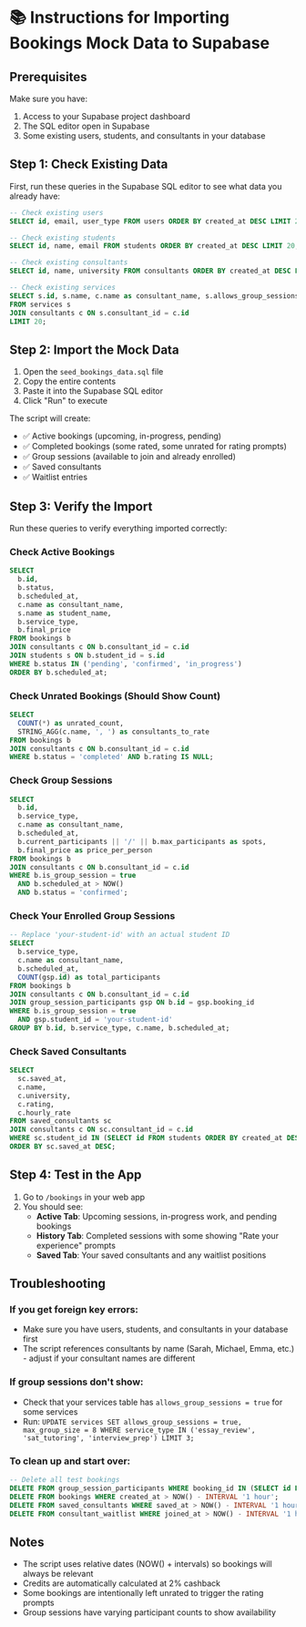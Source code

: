 # 📚 Instructions for Importing Bookings Mock Data to Supabase

## Prerequisites
Make sure you have:
1. Access to your Supabase project dashboard
2. The SQL editor open in Supabase
3. Some existing users, students, and consultants in your database

## Step 1: Check Existing Data
First, run these queries in the Supabase SQL editor to see what data you already have:

```sql
-- Check existing users
SELECT id, email, user_type FROM users ORDER BY created_at DESC LIMIT 20;

-- Check existing students  
SELECT id, name, email FROM students ORDER BY created_at DESC LIMIT 20;

-- Check existing consultants
SELECT id, name, university FROM consultants ORDER BY created_at DESC LIMIT 15;

-- Check existing services
SELECT s.id, s.name, c.name as consultant_name, s.allows_group_sessions 
FROM services s 
JOIN consultants c ON s.consultant_id = c.id 
LIMIT 20;
```

## Step 2: Import the Mock Data
1. Open the `seed_bookings_data.sql` file
2. Copy the entire contents
3. Paste it into the Supabase SQL editor
4. Click "Run" to execute

The script will create:
- ✅ Active bookings (upcoming, in-progress, pending)
- ✅ Completed bookings (some rated, some unrated for rating prompts)
- ✅ Group sessions (available to join and already enrolled)
- ✅ Saved consultants
- ✅ Waitlist entries

## Step 3: Verify the Import
Run these queries to verify everything imported correctly:

### Check Active Bookings
```sql
SELECT 
  b.id,
  b.status,
  b.scheduled_at,
  c.name as consultant_name,
  s.name as student_name,
  b.service_type,
  b.final_price
FROM bookings b
JOIN consultants c ON b.consultant_id = c.id
JOIN students s ON b.student_id = s.id
WHERE b.status IN ('pending', 'confirmed', 'in_progress')
ORDER BY b.scheduled_at;
```

### Check Unrated Bookings (Should Show Count)
```sql
SELECT 
  COUNT(*) as unrated_count,
  STRING_AGG(c.name, ', ') as consultants_to_rate
FROM bookings b
JOIN consultants c ON b.consultant_id = c.id
WHERE b.status = 'completed' AND b.rating IS NULL;
```

### Check Group Sessions
```sql
SELECT 
  b.id,
  b.service_type,
  c.name as consultant_name,
  b.scheduled_at,
  b.current_participants || '/' || b.max_participants as spots,
  b.final_price as price_per_person
FROM bookings b
JOIN consultants c ON b.consultant_id = c.id
WHERE b.is_group_session = true 
  AND b.scheduled_at > NOW()
  AND b.status = 'confirmed';
```

### Check Your Enrolled Group Sessions
```sql
-- Replace 'your-student-id' with an actual student ID
SELECT 
  b.service_type,
  c.name as consultant_name,
  b.scheduled_at,
  COUNT(gsp.id) as total_participants
FROM bookings b
JOIN consultants c ON b.consultant_id = c.id
JOIN group_session_participants gsp ON b.id = gsp.booking_id
WHERE b.is_group_session = true 
  AND gsp.student_id = 'your-student-id'
GROUP BY b.id, b.service_type, c.name, b.scheduled_at;
```

### Check Saved Consultants
```sql
SELECT 
  sc.saved_at,
  c.name,
  c.university,
  c.rating,
  c.hourly_rate
FROM saved_consultants sc
JOIN consultants c ON sc.consultant_id = c.id
WHERE sc.student_id IN (SELECT id FROM students ORDER BY created_at DESC LIMIT 1)
ORDER BY sc.saved_at DESC;
```

## Step 4: Test in the App
1. Go to `/bookings` in your web app
2. You should see:
   - **Active Tab**: Upcoming sessions, in-progress work, and pending bookings
   - **History Tab**: Completed sessions with some showing "Rate your experience" prompts
   - **Saved Tab**: Your saved consultants and any waitlist positions

## Troubleshooting

### If you get foreign key errors:
- Make sure you have users, students, and consultants in your database first
- The script references consultants by name (Sarah, Michael, Emma, etc.) - adjust if your consultant names are different

### If group sessions don't show:
- Check that your services table has `allows_group_sessions = true` for some services
- Run: `UPDATE services SET allows_group_sessions = true, max_group_size = 8 WHERE service_type IN ('essay_review', 'sat_tutoring', 'interview_prep') LIMIT 3;`

### To clean up and start over:
```sql
-- Delete all test bookings
DELETE FROM group_session_participants WHERE booking_id IN (SELECT id FROM bookings WHERE created_at > NOW() - INTERVAL '1 hour');
DELETE FROM bookings WHERE created_at > NOW() - INTERVAL '1 hour';
DELETE FROM saved_consultants WHERE saved_at > NOW() - INTERVAL '1 hour';
DELETE FROM consultant_waitlist WHERE joined_at > NOW() - INTERVAL '1 hour';
```

## Notes
- The script uses relative dates (NOW() + intervals) so bookings will always be relevant
- Credits are automatically calculated at 2% cashback
- Some bookings are intentionally left unrated to trigger the rating prompts
- Group sessions have varying participant counts to show availability